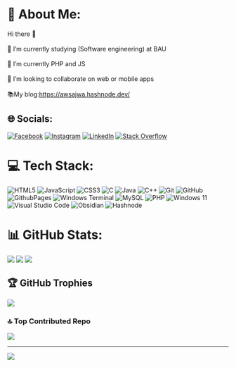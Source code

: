 
# 💫 About Me:
Hi there 👋<br><br>🔭 I’m currently studying (Software engineering) at BAU<br><br>🌱 I’m currently PHP and JS<br><br>👯 I’m looking to collaborate on web or mobile apps<br><br>📚My blog:https://awsajwa.hashnode.dev/


## 🌐 Socials:
[![Facebook](https://img.shields.io/badge/Facebook-%231877F2.svg?logo=Facebook&logoColor=white)](https://facebook.com/aws.ajwa) [![Instagram](https://img.shields.io/badge/Instagram-%23E4405F.svg?logo=Instagram&logoColor=white)](https://instagram.com/Awsajwa) [![LinkedIn](https://img.shields.io/badge/LinkedIn-%230077B5.svg?logo=linkedin&logoColor=white)](https://linkedin.com/in/aws-ajwa/) [![Stack Overflow](https://img.shields.io/badge/-Stackoverflow-FE7A16?logo=stack-overflow&logoColor=white)](https://stackoverflow.com/users/16578316) 

# 💻 Tech Stack:
![HTML5](https://img.shields.io/badge/html5-%23E34F26.svg?style=for-the-badge&logo=html5&logoColor=white)
![JavaScript](https://img.shields.io/badge/javascript-%23323330.svg?style=for-the-badge&logo=javascript&logoColor=%23F7DF1E)
![CSS3](https://img.shields.io/badge/css3-%231572B6.svg?style=for-the-badge&logo=css3&logoColor=white)
![C](https://img.shields.io/badge/c-%2300599C.svg?style=for-the-badge&logo=c&logoColor=white)
![Java](https://img.shields.io/badge/java-%23ED8B00.svg?style=for-the-badge&logo=openjdk&logoColor=white)
![C++](https://img.shields.io/badge/c++-%2300599C.svg?style=for-the-badge&logo=c%2B%2B&logoColor=white)
![Git](https://img.shields.io/badge/git-%23F05033.svg?style=for-the-badge&logo=git&logoColor=white)
![GitHub](https://img.shields.io/badge/github-%23121011.svg?style=for-the-badge&logo=github&logoColor=white)
![GithubPages](https://img.shields.io/badge/github%20pages-121013?style=for-the-badge&logo=github&logoColor=white)
![Windows Terminal](https://img.shields.io/badge/Windows%20Terminal-%234D4D4D.svg?style=for-the-badge&logo=windows-terminal&logoColor=white)
![MySQL](https://img.shields.io/badge/mysql-%2300000f.svg?style=for-the-badge&logo=mysql&logoColor=white)
![PHP](https://img.shields.io/badge/php-%23777BB4.svg?style=for-the-badge&logo=php&logoColor=white)
![Windows 11](https://img.shields.io/badge/Windows%2011-%230079d5.svg?style=for-the-badge&logo=Windows%2011&logoColor=white)
![Visual Studio Code](https://img.shields.io/badge/Visual%20Studio%20Code-0078d7.svg?style=for-the-badge&logo=visual-studio-code&logoColor=white)
![Obsidian](https://img.shields.io/badge/Obsidian-%23483699.svg?style=for-the-badge&logo=obsidian&logoColor=white)
![Hashnode](https://img.shields.io/badge/Hashnode-2962FF?style=for-the-badge&logo=hashnode&logoColor=white)
# 📊 GitHub Stats:
![](https://github-readme-stats.vercel.app/api?username=Aws-Ajwa&theme=radical&hide_border=false&include_all_commits=false&count_private=false)
![](https://github-readme-streak-stats.herokuapp.com/?user=Aws-Ajwa&theme=radical&hide_border=false)
![](https://github-readme-stats.vercel.app/api/top-langs/?username=Aws-Ajwa&theme=radical&hide_border=false&include_all_commits=false&count_private=false&layout=compact)

## 🏆 GitHub Trophies
![](https://github-profile-trophy.vercel.app/?username=Aws-Ajwa&theme=radical&no-frame=false&no-bg=true&margin-w=4)

### 🔝 Top Contributed Repo
![](https://github-contributor-stats.vercel.app/api?username=Aws-Ajwa&limit=5&theme=dark&combine_all_yearly_contributions=true)

---
[![](https://visitcount.itsvg.in/api?id=Aws-Ajwa&icon=0&color=7)](https://visitcount.itsvg.in)

<!-- Proudly created with GPRM ( https://gprm.itsvg.in ) -->



<!--                
📚My blog: https://awsajwa.hashnode.dev/
Here are some ideas to get you started:

- 🔭 I’m currently working on ...
- 🌱 I’m currently learning ...
- 👯 I’m looking to collaborate on ...
- 🤔 I’m looking for help with ...
- 💬 Ask me about ...
- 📫 How to reach me: ...
- 😄 Pronouns: ...
- ⚡ Fun fact: ...
-->







<!--
## 📊 GitHub Activity
| ![Aws's GitHub stats](https://github-readme-stats.vercel.app/api?username=Aws-ajwa&show_icons=true&theme=radical) | ![GitHub Streak](https://github-readme-streak-stats.herokuapp.com?user=Aws-Ajwa&theme=radical)                                                                                                           |
| --------------------------------------------------------------------------------------------------------------------------------- | ----------------------------------------------------------------------------------------------------------------------------------------------------------------------------------------------------------------- |
| ![Top Langs](https://github-readme-stats.vercel.app/api/top-langs/?username=Aws-Ajwa&langs_count=8&theme=radical&layout=compact) | 
